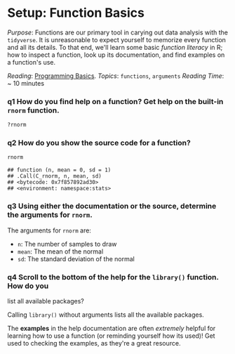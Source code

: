 
# Setup: Function Basics

*Purpose*: Functions are our primary tool in carying out data analysis with the
`tidyverse`. It is unreasonable to expect yourself to memorize every function
and all its details. To that end, we'll learn some basic _function literacy_ in
R; how to inspect a function, look up its documentation, and find examples on a
function's use.

*Reading*: [Programming Basics](https://rstudio.cloud/learn/primers/1.2).
*Topics*: `functions`, `arguments`
*Reading Time*: ~ 10 minutes

### __q1__ How do you find help on a function? Get help on the built-in `rnorm` function.


```r
?rnorm
```

### __q2__ How do you show the source code for a function?


```r
rnorm
```

```
## function (n, mean = 0, sd = 1) 
## .Call(C_rnorm, n, mean, sd)
## <bytecode: 0x7f857892ad30>
## <environment: namespace:stats>
```

### __q3__ Using either the documentation or the source, determine the arguments for `rnorm`.

The arguments for `rnorm` are:

- `n`: The number of samples to draw
- `mean`: The mean of the normal
- `sd`: The standard deviation of the normal

### __q4__ Scroll to the bottom of the help for the `library()` function. How do you
list all available packages?

Calling `library()` without arguments lists all the available packages.

The __examples__ in the help documentation are often *extremely* helpful for
learning how to use a function (or reminding yourself how its used)! Get used to
checking the examples, as they're a great resource.

<!-- include-exit-ticket -->

